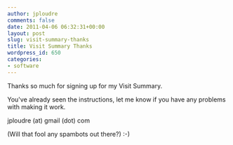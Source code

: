 ```yaml
---
author: jploudre
comments: false
date: 2011-04-06 06:32:31+00:00
layout: post
slug: visit-summary-thanks
title: Visit Summary Thanks
wordpress_id: 650
categories:
- software
---
```


Thanks so much for signing up for my Visit Summary.

You've already seen the instructions, let me know if you have any problems with making it work.

jploudre (at) gmail (dot) com

(Will that fool any spambots out there?) :-)
